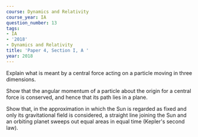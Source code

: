 ```yaml
---
course: Dynamics and Relativity
course_year: IA
question_number: 13
tags:
- IA
- '2018'
- Dynamics and Relativity
title: 'Paper 4, Section I, A '
year: 2018
---
```




Explain what is meant by a central force acting on a particle moving in three dimensions.

Show that the angular momentum of a particle about the origin for a central force is conserved, and hence that its path lies in a plane.

Show that, in the approximation in which the Sun is regarded as fixed and only its gravitational field is considered, a straight line joining the Sun and an orbiting planet sweeps out equal areas in equal time (Kepler's second law).